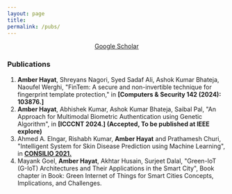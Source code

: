 ```yaml
---
layout: page
title: 
permalink: /pubs/
---
```


<p align="center">
<a href = "https://scholar.google.com/citations?user=mnoyw8MAAAAJ&hl=en">Google Scholar</a>
</p>


### Publications
1. **Amber Hayat**, Shreyans Nagori, Syed Sadaf Ali, Ashok Kumar Bhateja, Naoufel Werghi, "FinTem: A secure and non-invertible technique for fingerprint template protection," in **[Computers & Security 142 (2024): 103876.]**
2. **Amber Hayat**, Abhishek Kumar, Ashok Kumar Bhateja, Saibal Pal, "An Approach for Multimodal Biometric Authentication using Genetic Algorithm", in **[ICCCNT 2024.] (Accepted, To be published at IEEE explore)**
3. Ahmed A. Elngar, Rishabh Kumar, **Amber Hayat** and Prathamesh Churi, "Intelligent System for Skin Disease Prediction using Machine Learning", in **[CONSILIO 2021.](https://iopscience.iop.org/article/10.1088/1742-6596/1998/1/012037/meta/)**
4. Mayank Goel, **Amber Hayat**, Akhtar Husain, Surjeet Dalal, "Green-IoT (G-IoT) Architectures and Their Applications in the Smart City", Book chapter in Book: Green Internet of Things for Smart Cities Concepts, Implications, and Challenges.

